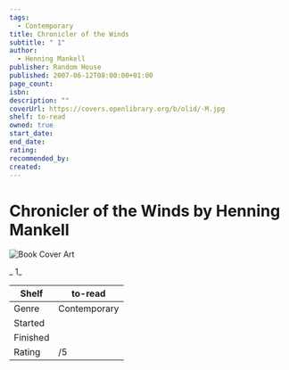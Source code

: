 ```yaml
---
tags:
  - Contemporary
title: Chronicler of the Winds
subtitle: " 1"
author:
  - Henning Mankell
publisher: Random House
published: 2007-06-12T08:00:00+01:00
page_count:
isbn:
description: ""
coverUrl: https://covers.openlibrary.org/b/olid/-M.jpg
shelf: to-read
owned: true
start_date:
end_date:
rating:
recommended_by:
created:
---
```


# Chronicler of the Winds by Henning Mankell

![Book Cover Art](https://covers.openlibrary.org/b/olid/-M.jpg)

_ 1_

| Shelf | to-read |
| --- | --- |
| Genre | Contemporary |
| Started |  |
| Finished |  |
| Rating | /5 |

